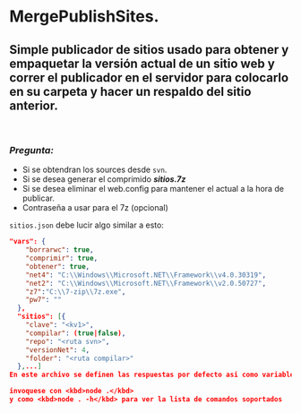 # MergePublishSites.

## Simple publicador de sitios usado para obtener y empaquetar la versión actual de un sitio web y correr el publicador en el servidor para colocarlo en su carpeta y hacer un respaldo del sitio anterior.

<br>

### *Pregunta:*
- Si se obtendran los sources desde `svn`.
- Si se desea generar el comprimido ***sitios.7z***
- Si se desea eliminar el web.config para mantener el actual a la hora de publicar.
- Contraseña a usar para el 7z (opcional)

`sitios.json` debe lucir algo similar a esto:
```json
"vars": {
    "borrarwc": true,
    "comprimir": true,
    "obtener": true,
    "net4": "C:\\Windows\\Microsoft.NET\\Framework\\v4.0.30319",
    "net2": "C:\\Windows\\Microsoft.NET\\Framework\\v2.0.50727",
    "z7":"C:\\7-zip\\7z.exe",
    "pw7": ""
  },
  "sitios": [{
    "clave": "<kv1>",
    "compilar": (true|false),
    "repo": "<ruta svn>",
    "versionNet": 4,
    "folder": "<ruta compilar>"
  },...]
En este archivo se definen las respuestas por defecto asi como variables usadas para encontrar los ejecutables para compilar y comprimir.

invoquese con <kbd>node .</kbd>
y como <kbd>node . -h</kbd> para ver la lista de comandos soportados
